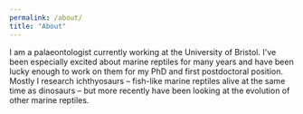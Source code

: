 ```yaml
---
permalink: /about/
title: "About"
---
```

I am a palaeontologist currently working at the University of Bristol. I've been especially excited about marine reptiles for many years and have been lucky enough to work on them for my PhD and first postdoctoral position. Mostly I research ichthyosaurs – fish-like marine reptiles alive at the same time as dinosaurs – but more recently have been looking at the evolution of other marine reptiles.
